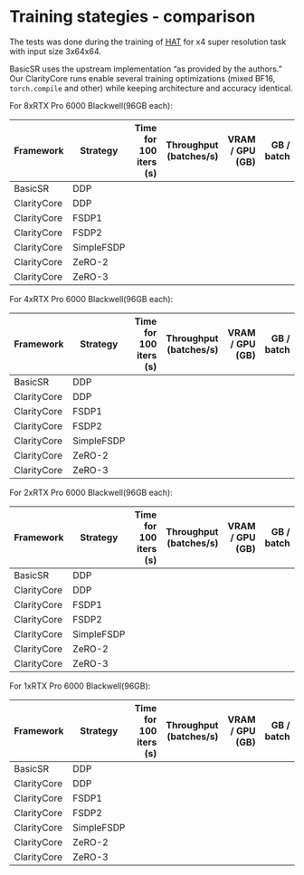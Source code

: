 # Training stategies - comparison

The tests was done during the training of [HAT](https://arxiv.org/abs/2309.05239) for x4 super resolution task with input size 3x64x64.

BasicSR uses the upstream implementation “as provided by the authors.”
Our ClarityCore runs enable several training optimizations (mixed BF16, `torch.compile` and other) while keeping architecture and accuracy identical.

For 8xRTX Pro 6000 Blackwell(96GB each):

| Framework   | Strategy       | Time for 100 iters (s) | Throughput (batches/s) | VRAM / GPU (GB) | GB / batch |
| ----------- | -------------- | ---------------------: | ---------------------: | --------------: | ---------: |
| BasicSR     | DDP            |                        |                        |                 |            |
| ClarityCore | DDP            |                        |                        |                 |            |
| ClarityCore | FSDP1          |                        |                        |                 |            |
| ClarityCore | FSDP2          |                        |                        |                 |            |
| ClarityCore | SimpleFSDP     |                        |                        |                 |            |
| ClarityCore | ZeRO-2         |                        |                        |                 |            |
| ClarityCore | ZeRO-3         |                        |                        |                 |            |

For 4xRTX Pro 6000 Blackwell(96GB each):

| Framework   | Strategy       | Time for 100 iters (s) | Throughput (batches/s) | VRAM / GPU (GB) | GB / batch |
| ----------- | -------------- | ---------------------: | ---------------------: | --------------: | ---------: |
| BasicSR     | DDP            |                        |                        |                 |            |
| ClarityCore | DDP            |                        |                        |                 |            |
| ClarityCore | FSDP1          |                        |                        |                 |            |
| ClarityCore | FSDP2          |                        |                        |                 |            |
| ClarityCore | SimpleFSDP     |                        |                        |                 |            |
| ClarityCore | ZeRO-2         |                        |                        |                 |            |
| ClarityCore | ZeRO-3         |                        |                        |                 |            |

For 2xRTX Pro 6000 Blackwell(96GB each):

| Framework   | Strategy       | Time for 100 iters (s) | Throughput (batches/s) | VRAM / GPU (GB) | GB / batch |
| ----------- | -------------- | ---------------------: | ---------------------: | --------------: | ---------: |
| BasicSR     | DDP            |                        |                        |                 |            |
| ClarityCore | DDP            |                        |                        |                 |            |
| ClarityCore | FSDP1          |                        |                        |                 |            |
| ClarityCore | FSDP2          |                        |                        |                 |            |
| ClarityCore | SimpleFSDP     |                        |                        |                 |            |
| ClarityCore | ZeRO-2         |                        |                        |                 |            |
| ClarityCore | ZeRO-3         |                        |                        |                 |            |

For 1xRTX Pro 6000 Blackwell(96GB):

| Framework   | Strategy       | Time for 100 iters (s) | Throughput (batches/s) | VRAM / GPU (GB) | GB / batch |
| ----------- | -------------- | ---------------------: | ---------------------: | --------------: | ---------: |
| BasicSR     | DDP            |                        |                        |                 |            |
| ClarityCore | DDP            |                        |                        |                 |            |
| ClarityCore | FSDP1          |                        |                        |                 |            |
| ClarityCore | FSDP2          |                        |                        |                 |            |
| ClarityCore | SimpleFSDP     |                        |                        |                 |            |
| ClarityCore | ZeRO-2         |                        |                        |                 |            |
| ClarityCore | ZeRO-3         |                        |                        |                 |            |

